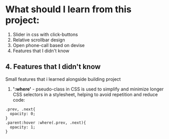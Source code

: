 # What should I learn from this project:
1. Slider in css with click-buttons
2. Relative scrollbar design
3. Open phone-call based on devise
4. Features that I didn't know

## 4. Features that I didn't know
Small features that i learned alongside building project
1. **':where'** - pseudo-class in CSS is used to simplify and minimize longer CSS selectors in a stylesheet, helping to avoid repetition and reduce code:
```
.prev, .next{
  opacity: 0;
}
.parent:hover :where(.prev, .next){
  opacity: 1;
}
```



